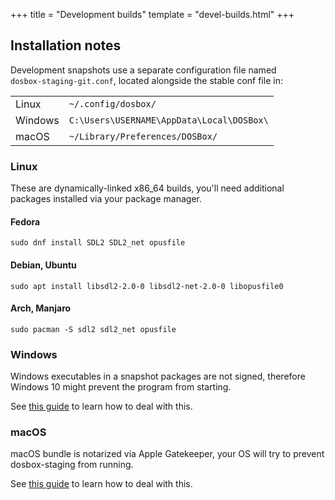 +++
title = "Development builds"
template = "devel-builds.html"
+++

## Installation notes

Development snapshots use a separate configuration file named<br/>
`dosbox-staging-git.conf`, located alongside the stable conf file in:

<table>
  <tr>
    <td>Linux</td>
    <td><code>~/.config/dosbox/</code></td>
  </tr>
  <tr>
    <td>Windows</td>
    <td><code>C:\Users\USERNAME\AppData\Local\DOSBox\</code></td>
  </tr>
  <tr>
    <td>macOS</td>
    <td><code>~/Library/Preferences/DOSBox/</code></td>
  </tr>
</table>


### Linux

These are dynamically-linked x86\_64 builds, you'll need additional packages installed via your package manager.

#### Fedora

    sudo dnf install SDL2 SDL2_net opusfile

#### Debian, Ubuntu

    sudo apt install libsdl2-2.0-0 libsdl2-net-2.0-0 libopusfile0

#### Arch, Manjaro

    sudo pacman -S sdl2 sdl2_net opusfile


### Windows

Windows executables in a snapshot packages are not signed, therefore Windows 10
might prevent the program from starting.

See [this guide](/downloads/windows/#ms-ss) to learn how to deal with this.


### macOS

macOS bundle is notarized via Apple Gatekeeper, your OS will try to prevent
dosbox-staging from running.

See [this guide](/downloads/macos/#apple-gatekeeper) to learn how to deal with
this.
